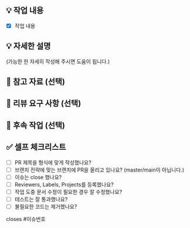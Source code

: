## 💡 작업 내용

- [x] 작업 내용

## 💡 자세한 설명

(가능한 한 자세히 작성해 주시면 도움이 됩니다.)

## 📗 참고 자료 (선택)

## 📢 리뷰 요구 사항 (선택)

## 🚩 후속 작업 (선택)

## ✅ 셀프 체크리스트

- [ ] PR 제목을 형식에 맞게 작성했나요?
- [ ] 브랜치 전략에 맞는 브랜치에 PR을 올리고 있나요? (master/main이 아닙니다.)
- [ ] 이슈는 close 했나요?
- [ ] Reviewers, Labels, Projects를 등록했나요?
- [ ] 작업 도중 문서 수정이 필요한 경우 잘 수정했나요?
- [ ] 테스트는 잘 통과했나요?
- [ ] 불필요한 코드는 제거했나요?

closes #이슈번호
